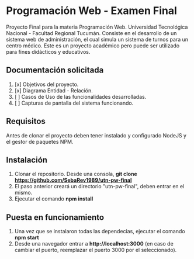 # Programación Web - Examen Final
Proyecto Final para la materia Programación Web.  Universidad Tecnológica Nacional - Facultad Regional Tucumán.
Consiste en el desarrollo de un sistema web de administración, el cual simula un sistema de turnos para un centro médico.
Este es un proyecto académico pero puede ser utilizado para fines didácticos y educativos.

## Documentación solicitada
1. [x] Objetivos del proyecto.
2. [x] Diagrama Entidad - Relación.
3. [ ] Casos de Uso de las funcionalidades desarrolladas.
4. [ ] Capturas de pantalla del sistema funcionando.

## Requisitos
Antes de clonar el proyecto deben tener instalado y configurado NodeJS y el gestor de paquetes NPM.

## Instalación
1. Clonar el repositorio. Desde una consola, __git clone https://github.com/SebaRev1989/utn-pw-final__
2. El paso anterior creará un directorio "utn-pw-final", deben entrar en el mismo.
3. Ejecutar el comando __npm install__

## Puesta en funcionamiento
1. Una vez que se instalaron todas las dependecias, ejecutar el comando __npm start__
2. Desde una navegador entrar a __http://localhost:3000__ (en caso de cambiar el puerto, reemplazar el puerto 3000 por el seleccionado).
